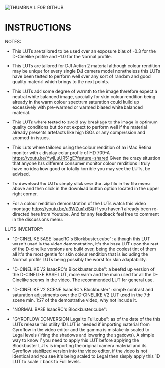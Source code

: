 ![THUMBNAIL FOR GITHUB](https://github.com/IRCGraphic/D-CINELIKE-AND-NORMAL-BLOCKBUSTER-LUT/assets/113941057/e6f190df-de00-4c56-9cd2-f3cd11eee20f)
# INSTRUCTIONS
NOTES: 
- This LUTs are tailored to be used over an exposure bias of -0.3 for the D-Cinelike profile and -1.0 for the Normal profile.

- This LUTs are tailored for DJI Action 2 material although colour rendition may be unique for every single DJI camera model nonetheless this LUTs have been tested to perform well over any sort of random and good quality material which brings to the next points.

- This LUTs add some degree of warmth to the image therefore expect a neutral white balanced image, specially for skin colour rendition being already in the warm colour spectrum saturation could build up excessively with pre-warmed or warmed biased white balanced material.

- This LUTs where tested to avoid any breakage to the image in optimum quality conditions but do not expect to perform well if the material already presents artefacts like high ISOs or any compression and zoomed-in issues.

- This Luts where tailored using the colour rendition of an iMac Retina monitor with a display colur profile of HD 709-A https://youtu.be/YwjLuUR51gE?feature=shared Given the crazy situation that anyone has different consumer monitor colour renditions I truly have no idea how good or totally horrible you may see the LUTs, be advised.

- To download the LUTs simply click over the .zip file in the file menu above and then click in the download button option located in the upper right corner.

- For a colour rendition demonstration of the LUTs watch this video montage https://youtu.be/u3WZun1xiSQ if you haven't already been re-directed here from Youtube. And for any feedback feel free to comment in the discussions menu.

LUTS INVENTORY:
- "D-CINELIKE BASE IsaacRC's Blockbuster.cube": although this LUT wasn't used in the video demonstration, it's the base LUT upon the rest of the D-cinelike versions are build over, being the coolest tint of them all it's the most gentle for skin colour rendition that is including the Normal profile LUTs being possibly the worst for skin adaptability.

- "D-CINELIKE V2 IsaacRC's Blockbuster.cube": a beefed up version of the D-CINELIKE BASE LUT, more warm and the main used for all the D-Cinelike scenes in the video. The recommended LUT for general use.

- "D-CINELIKE V2 SCENE IsaacRC's Blockbuster": simple contrast and saturation adjustments over the D-CINELIKE V2 LUT used in the 7th scene min. 1:27 of the demostrative video, why not include it.

- "NORMAL BASE IsaacRC's Blockbuster.cube":

- "GYROFLOW CONVERSION Legal to Full.cube": as of the date of the this LUTs release this utility 1D LUT is needed if importing material from Gyroflow in the video editor and the gamma is mistakenly scaled to Legal levels (lifting the shadows and lowering the sgadows). A simple way to know if you need to apply this LUT before applying the Blockbuster LUTs is importing the original camera material and its Gyroflow stabilized version into the video editor, if the video is not identical and you see it's being scaled to Legal then simply apply this 1D LUT to scale it back to Full levels.
